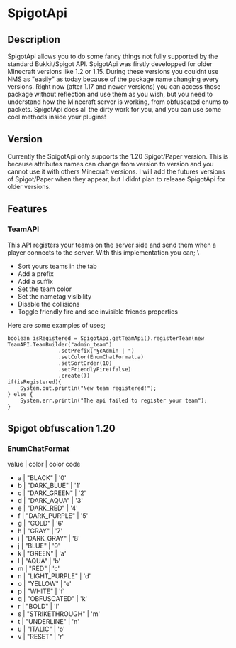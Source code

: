# SpigotApi
## Description
SpigotApi allows you to do some fancy things not fully supported by the standard Bukkit/Spigot API. SpigotApi was firstly developped for older Minecraft versions like 1.2 or 1.15. During these versions you couldnt use NMS as "easily" as today because of the package name changing every versions. Right now (after 1.17 and newer versions) you can access those package without reflection and use them as you wish, but you need to understand how the Minecraft server is working, from obfuscated enums to packets. SpigotApi does all the dirty work for you, and you can use some cool methods inside your plugins!

## Version
Currently the SpigotApi only supports the 1.20 Spigot/Paper version. This is because attributes names can change from version to version and you cannot use it with others Minecraft versions. I will add the futures versions of Spigot/Paper when they appear, but I didnt plan to release SpigotApi for older versions.

## Features
### TeamAPI
This API registers your teams on the server side and send them when a player connects to the server. With this implementation you can; \
- Sort yours teams in the tab
- Add a prefix
- Add a suffix
- Set the team color
- Set the nametag visibility
- Disable the collisions
- Toggle friendly fire and see invisible friends properties

Here are some examples of uses;
```
boolean isRegistered = SpigotApi.getTeamApi().registerTeam(new TeamAPI.TeamBuilder("admin_team")
                .setPrefix("§cAdmin | ")
                .setColor(EnumChatFormat.a)
                .setSortOrder(10)
                .setFriendlyFire(false)
                .create())
if(isRegistered){
    System.out.println("New team registered!");
} else {
    System.err.println("The api failed to register your team");
}
```

## Spigot obfuscation 1.20
### EnumChatFormat
value |      color      | color code
- a   | "BLACK"         | '0'
- b   | "DARK_BLUE"     | '1'
- c   | "DARK_GREEN"    | '2'
- d   | "DARK_AQUA"     | '3'
- e   | "DARK_RED"      | '4'
- f   | "DARK_PURPLE"   | '5'
- g   | "GOLD"          | '6'
- h   | "GRAY"          | '7'
- i   | "DARK_GRAY"     | '8'
- j   | "BLUE"          | '9'
- k   | "GREEN"         | 'a'
- l   | "AQUA"          | 'b'
- m   | "RED"           | 'c'
- n   | "LIGHT_PURPLE"  | 'd'
- o   | "YELLOW"        | 'e'
- p   | "WHITE"         | 'f'
- q   | "OBFUSCATED"    | 'k'
- r   | "BOLD"          | 'l'
- s   | "STRIKETHROUGH" | 'm'
- t   | "UNDERLINE"     | 'n'
- u   | "ITALIC"        | 'o'
- v   | "RESET"         | 'r'

